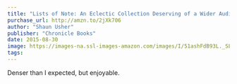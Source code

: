 ```yaml
---
title: "Lists of Note: An Eclectic Collection Deserving of a Wider Audience"
purchase_url: http://amzn.to/2jXk706
author: "Shaun Usher"
publisher: "Chronicle Books"
date: 2015-08-30
image: https://images-na.ssl-images-amazon.com/images/I/51ashFdB93L._SL75_.jpg
tags:
---
```


Denser than I expected, but enjoyable.

